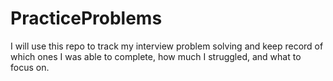 # PracticeProblems
I will use this repo to track my interview problem solving and keep record of which ones I was able to complete, how much I struggled, and what to focus on.
